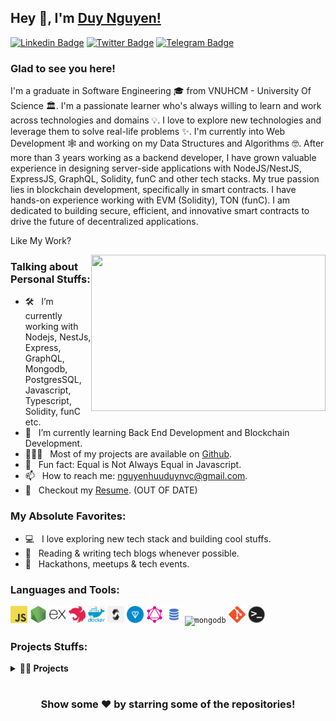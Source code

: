 ## Hey 👋, I'm [Duy Nguyen!](https://github.com/iampavangandhi/)

[![Linkedin Badge](https://img.shields.io/badge/-LinkedIn-0e76a8?style=flat-square&logo=Linkedin&logoColor=white)](https://linkedin.com/in/huuduynvc)
[![Twitter Badge](https://img.shields.io/badge/-Twitter-00acee?style=flat-square&logo=Twitter&logoColor=white)](https://twitter.com/matthewdev2011)
[![Telegram Badge](https://img.shields.io/badge/-Telegram-0088cc?style=flat-square&logo=Telegram&logoColor=white)](https://t.me/huuduynvc)

### Glad to see you here! &nbsp; ![]()

I'm a graduate in Software Engineering 🎓 from VNUHCM - University Of Science 🏛. I'm a passionate learner who's always willing to learn and work across technologies and domains 💡. I love to explore new technologies and leverage them to solve real-life problems ✨.  I'm currently into Web Development 🕸️ and working on my Data Structures and Algorithms 🤓. After more than 3 years working as a backend developer, I have grown valuable experience in designing server-side
applications with NodeJS/NestJS, ExpressJS, GraphQL, Solidity, funC and other tech stacks. My true passion lies in blockchain development, specifically in smart contracts. I have hands-on experience working with EVM (Solidity), TON (funC). I am dedicated to building secure, efficient, and innovative smart contracts to drive the future of decentralized applications.

Like My Work?

<img align="right" height="250" width="375" alt="" src="https://raw.githubusercontent.com/iampavangandhi/iampavangandhi/master/gifs/coder.gif" />

### Talking about Personal Stuffs:

- 🛠 &nbsp; I’m currently working with Nodejs, NestJs, Express, <br /> GraphQL, Mongodb, PostgresSQL, Javascript, Typescript, Solidity, funC etc.
- 🚀 &nbsp; I’m currently learning Back End Development and Blockchain Development.
- 👨🏻‍💻 &nbsp; Most of my projects are available on [Github](https://github.com/huuduynvc).
- 👾 &nbsp; Fun fact: Equal is Not Always Equal in Javascript.
- 📫 &nbsp; How to reach me: nguyenhuuduynvc@gmail.com.
- 📝 &nbsp; Checkout my [Resume](https://github.com/huuduynvc/huuduynvc/blob/master/resume.pdf). (OUT OF DATE)

### My Absolute Favorites:

- 💻 &nbsp; I love exploring new tech stack and building cool stuffs.
- 📰 &nbsp; Reading & writing tech blogs whenever possible.
- 🍕 &nbsp; Hackathons, meetups & tech events.

### Languages and Tools:

<!-- <code><img height="27" src="https://raw.githubusercontent.com/github/explore/80688e429a7d4ef2fca1e82350fe8e3517d3494d/topics/cpp/cpp.png" alt="cpp"></code>
<code><img height="27" src="https://raw.githubusercontent.com/github/explore/80688e429a7d4ef2fca1e82350fe8e3517d3494d/topics/python/python.png" alt="python"></code> -->

<code><img height="27" src="https://raw.githubusercontent.com/github/explore/80688e429a7d4ef2fca1e82350fe8e3517d3494d/topics/javascript/javascript.png" alt="javascript"></code>
<code><img height="27" src="https://raw.githubusercontent.com/github/explore/80688e429a7d4ef2fca1e82350fe8e3517d3494d/topics/nodejs/nodejs.png" alt="nodejs"></code>
<code><img height="27" src="https://raw.githubusercontent.com/devicons/devicon/master/icons/express/express-original.svg" alt="expressjs"></code>
<code><img height="27" src="./nestjs-icon.png" alt="nest"></code>
<code><img height="27" src="./docker-icon.png" alt="docker"></code>
<code><img height="27" src="./solidity-icon.png" alt="solidity"></code>
<code><img height="27" src="./ton-logo.png" alt="funC"></code>
<code><img height="27" src="https://raw.githubusercontent.com/github/explore/80688e429a7d4ef2fca1e82350fe8e3517d3494d/topics/graphql/graphql.png" alt="graphql"></code>
<code><img height="27" src="https://raw.githubusercontent.com/github/explore/80688e429a7d4ef2fca1e82350fe8e3517d3494d/topics/sql/sql.png" alt="sql"></code>
<code><img height="27" src="https://encrypted-tbn0.gstatic.com/images?q=tbn%3AANd9GcSTTzPAw-55ssm1Im594xYZ9eRQu2JylrkYLg&usqp=CAU" alt="mongodb"></code>
<code><img height="27" src="https://raw.githubusercontent.com/devicons/devicon/master/icons/git/git-original.svg" alt="git"></code>
<code><img height="27" src="https://raw.githubusercontent.com/github/explore/80688e429a7d4ef2fca1e82350fe8e3517d3494d/topics/terminal/terminal.png" alt="terminal"></code>

<!--
<code><img height="25" src="https://raw.githubusercontent.com/github/explore/80688e429a7d4ef2fca1e82350fe8e3517d3494d/topics/sass/sass.png" alt="sass"></code>
-->

### Projects Stuffs:

<!-- <details>
  <summary><b>⚡ Github Stats</b></summary>

  <br />
  <img height="180em" src="https://github-readme-stats.vercel.app/api?username=iampavangandhi&show_icons=true&hide_border=true&&count_private=true&include_all_commits=true" />
  <img height="180em" src="https://github-readme-stats.vercel.app/api/top-langs/?username=iampavangandhi&exclude_repo=KNN-Image-Classification&show_icons=true&hide_border=true&layout=compact&langs_count=8"/>
</details>

<details>
  <summary><b>☄️ Github Streaks</b></summary>

  <br />
  <img height="180em" src="https://github-readme-streak-stats.herokuapp.com/?user=iampavangandhi&hide_border=true" />
</details> -->

<details>
  <summary><b>🧑‍🚀 Projects</b></summary>

  <br />
  <table>
    <thead align="center">
      <tr border: none;>
        <td><b>💻 Project</b></td>
        <td><b>🌟 Link</b></td>
        <td><b>🐛 Commits</b></td>
        <td><b>🔔 Pull Requests</b></td>
        <td><b>👨‍💻 Technologies</b></td>
      </tr>
    </thead>
    <tbody>
      <tr>
	      <td><a href="https://github.com/warenaofficial"><b>🚀 Warena</b></a></td>
        <td><a>https://warena.io</a></td>
        <td>🐛 100+</td>
        <td>🔔 50+</td>
        <td>NodeJS/NestJS, GraphQL, MongoDB</td>
      </tr>
      <tr>
	      <td><a href="https://github.com/ez-wallet"><b>💸 EZ Wallet</b></a></td>
        <td><a>https://ezwallet.xyz</a></td>
        <td>🐛 100+</td>
        <td>🔔 50+</td>
        <td>NodeJS/NestJS, PostgresSQL, Redis, Websocket</td>
      </tr>
      <tr>
	      <td><a href="https://github.com/heydevs-io"><b>👨🏻‍💻 Heydevs</b></a></td>
        <td><a>https://heydevs.io</a></td>
        <td>🐛 100+</td>
        <td>🔔 50+</td>
        <td>NodeJS/NestJS, GraphQL, PostgresSQL, Redis, Websocket</td> 
      </tr>
    </tbody>
  </table>
  <br />
</details>
 
<!-- <details>	
  <br />
  <summary><b>⚙️ Things I use to get stuff done</b></summary>
  	<ul>
  	    <li><b>OS:</b> Ubuntu 20.04</li>
	    <li><b>Laptop: </b> HP Elitebook (i5)</li>
  	    <li><b>Browser: </b> Firefox Web Browser</li>
	    <li><b>Terminal: </b> ZSH: Oh My Zsh (PowerLevel10k)</li>
	    <li><b>Code Editor:</b> VSCode - The best editor out there.</li>
	    <li><b>To Stay Updated:</b> Dev.to, Medium, Linkedin and Twitter.</li>
	    <br />
	⚛️ Checkout My VSCode Configrations <a href="https://gist.github.com/iampavangandhi/039b1dc5a7cdcb007ab3691814d53130">Here</a>.
	</ul>	
</details> -->

#

<div align="center">

### Show some ❤️ by starring some of the repositories!

</div>
